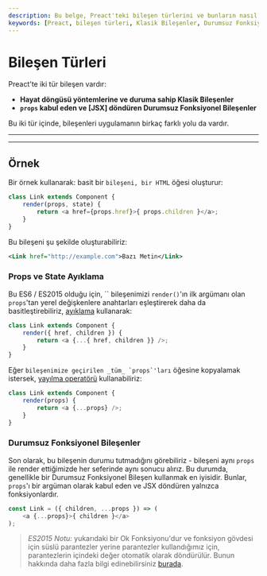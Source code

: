 ```yaml
---
description: Bu belge, Preact'teki bileşen türlerini ve bunların nasıl kullanılacağını açıklar. Klasik Bileşenler ve Durumsuz Fonksiyonel Bileşenler hakkında örnekler ve açıklamalar içerir.
keywords: [Preact, bileşen türleri, Klasik Bileşenler, Durumsuz Fonksiyonel Bileşenler, JSX, props]
---
```


# Bileşen Türleri

Preact'te iki tür bileşen vardır:

- **Hayat döngüsü yöntemlerine ve duruma sahip Klasik Bileşenler**
- **`props` kabul eden ve [JSX] döndüren Durumsuz Fonksiyonel Bileşenler**

Bu iki tür içinde, bileşenleri uygulamanın birkaç farklı yolu da vardır.

---



---

## Örnek

Bir örnek kullanarak: basit bir `` bileşeni, bir HTML `` öğesi oluşturur:

```js
class Link extends Component {
	render(props, state) {
		return <a href={props.href}>{ props.children }</a>;
	}
}
```

Bu bileşeni şu şekilde oluşturabiliriz:

```xml
<Link href="http://example.com">Bazı Metin</Link>
```

### Props ve State Ayıklama

Bu ES6 / ES2015 olduğu için, `` bileşenimizi `render()`'ın ilk argümanı olan `props`'tan yerel değişkenlere anahtarları eşleştirerek daha da basitleştirebiliriz, [ayıklama](https://github.com/lukehoban/es6features#destructuring) kullanarak:

```js
class Link extends Component {
	render({ href, children }) {
		return <a {...{ href, children }} />;
	}
}
```

Eğer `` bileşenimize geçirilen _tüm_ `props`'ları `` öğesine kopyalamak istersek, [yayılma operatörü](https://developer.mozilla.org/en-US/docs/Web/JavaScript/Reference/Operators/Spread_operator) kullanabiliriz:

```js
class Link extends Component {
	render(props) {
		return <a {...props} />;
	}
}
```

### Durumsuz Fonksiyonel Bileşenler

Son olarak, bu bileşenin durumu tutmadığını görebiliriz - bileşeni aynı `props` ile render ettiğimizde her seferinde aynı sonucu alırız. Bu durumda, genellikle bir Durumsuz Fonksiyonel Bileşen kullanmak en iyisidir. Bunlar, `props`'ı bir argüman olarak kabul eden ve JSX döndüren yalnızca fonksiyonlardır.

```js
const Link = ({ children, ...props }) => (
	<a {...props}>{ children }</a>
);
```

> *ES2015 Notu:* yukarıdaki bir Ok Fonksiyonu'dur ve fonksiyon gövdesi için süslü parantezler yerine parantezler kullandığımız için, parantezlerin içindeki değer otomatik olarak döndürülür. Bunun hakkında daha fazla bilgi edinebilirsiniz [burada](https://github.com/lukehoban/es6features#arrows).